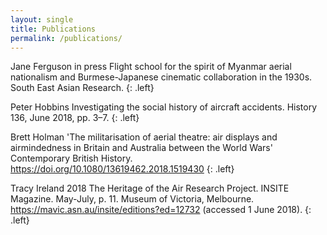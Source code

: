 ```yaml
---
layout: single
title: Publications
permalink: /publications/
---
```

Jane Ferguson in press Flight school for the spirit of Myanmar aerial nationalism and Burmese-Japanese cinematic collaboration in the 1930s. South East Asian Research.
{: .left}

Peter Hobbins Investigating the social history of aircraft accidents. History 136, June 2018, pp. 3–7.
{: .left}

Brett Holman 'The militarisation of aerial theatre: air displays and airmindedness in Britain and Australia between the World Wars' Contemporary British History.
<a href>https://doi.org/10.1080/13619462.2018.1519430</a>
{: .left}

Tracy Ireland 2018 The Heritage of the Air Research Project. INSITE Magazine. May-July, p. 11. Museum of Victoria, Melbourne.
<a href>https://mavic.asn.au/insite/editions?ed=12732</a>
(accessed 1 June 2018).
{: .left}
